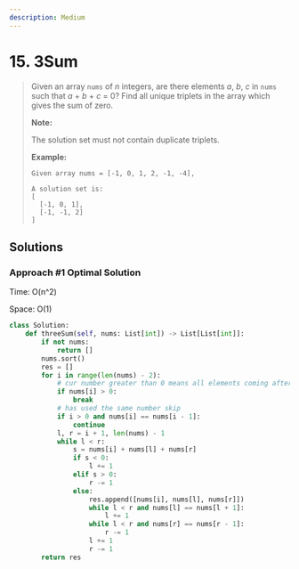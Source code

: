 ```yaml
---
description: Medium
---
```


# 15. 3Sum

> Given an array `nums` of _n_ integers, are there elements _a_, _b_, _c_ in `nums` such that _a_ + _b_ + _c_ = 0? Find all unique triplets in the array which gives the sum of zero.
>
> **Note:**
>
> The solution set must not contain duplicate triplets.
>
> **Example:**
>
> ```text
> Given array nums = [-1, 0, 1, 2, -1, -4],
>
> A solution set is:
> [
>   [-1, 0, 1],
>   [-1, -1, 2]
> ]
> ```

## Solutions

### Approach \#1 Optimal Solution

Time: O\(n^2\)

Space: O\(1\)

```python
class Solution:
    def threeSum(self, nums: List[int]) -> List[List[int]]:
        if not nums:
            return []
        nums.sort()
        res = []
        for i in range(len(nums) - 2):
            # cur number greater than 0 means all elements coming after are > 0, don't need to calculate
            if nums[i] > 0:
                break
            # has used the same number skip
            if i > 0 and nums[i] == nums[i - 1]:
                continue
            l, r = i + 1, len(nums) - 1
            while l < r:
                s = nums[i] + nums[l] + nums[r]
                if s < 0:
                    l += 1
                elif s > 0:
                    r -= 1
                else:
                    res.append([nums[i], nums[l], nums[r]])
                    while l < r and nums[l] == nums[l + 1]:
                        l += 1
                    while l < r and nums[r] == nums[r - 1]:
                        r -= 1
                    l += 1
                    r -= 1
        return res
```

